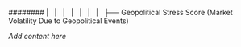 ######## |   |   |   |   |   |   |   ├── Geopolitical Stress Score (Market Volatility Due to Geopolitical Events)

*Add content here*